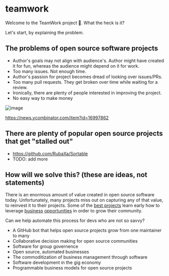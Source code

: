 # teamwork

Welcome to the TeamWork project 👋. What the heck is it?

Let's start, by explaining the problem.

## The problems of open source software projects

- Author's goals may not align with audience's. Author might have created it for fun, whereas the audience might depend on it for work.
- Too many issues. Not enough time.
- Author's passion for project becomes dread of looking over issues/PRs.
- Too many pull requests. They get broken over time while waiting for a review.
- Ironically, there are plenty of people interested in improving the project.
- No easy way to make money

![image](https://user-images.githubusercontent.com/16357/39655219-53b1fab4-4fad-11e8-9e17-65ab727913c4.png)

https://news.ycombinator.com/item?id=16997862

## There are plenty of popular open source projects that get "stalled out"

- https://github.com/RubaXa/Sortable
- TODO: add more


## How will we solve this? (these are ideas, not statements)

There is an enormous amount of value created in open source software today. Unfortunately, many projects miss out on capturing any of that value, to reinvest it to their projects. Some of the [best projects](https://vuejs.org/) learn early how to leverage [business](https://www.patreon.com/evanyou) [opportunities](https://vuejs.org/support-vuejs/) in order to grow their community.

Can we help automate this process for devs who are not so savvy?

- A GitHub bot that helps open source projects grow from one maintainer to many
- Collaborative decision making for open source communities
- Software for group governence
- Open source, automated businesses
- The commoditization of business management through software
- Software development in the gig economy
- Programmable business models for open source projects




